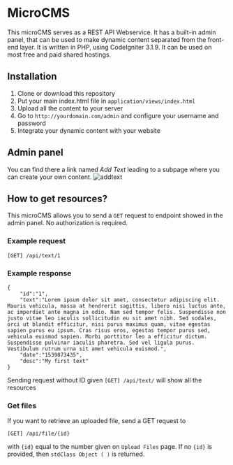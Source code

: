# MicroCMS

This microCMS serves as a REST API Webservice. It has a built-in admin panel, that can be used to make dynamic content separated from the front-end layer. It is written in PHP, using CodeIgniter 3.1.9. It can be used on most free and paid shared hostings.

## Installation
1. Clone or download this repository
2. Put your main index.html file in `application/views/index.html`
3. Upload all the content to your server
4. Go to `http://yourdomain.com/admin` and configure your username and password
5. Integrate your dynamic content with your website


## Admin panel
You can find there a link named *Add Text* leading to a subpage where you can create your own content.
![addtext](https://user-images.githubusercontent.com/38265779/47162423-34884880-d2f4-11e8-969e-56f4c94a62af.png "Image showing adding text")

## How to get resources?
This microCMS allows you to send a `GET` request to endpoint showed in the admin panel. No authorization is required.
### Example request
```
[GET] /api/text/1
```
### Example response
```
{
    "id":"1",
    "text":"Lorem ipsum dolor sit amet, consectetur adipiscing elit. Mauris vehicula, massa at hendrerit sagittis, libero nisi luctus ante, ac imperdiet ante magna in odio. Nam sed tempor felis. Suspendisse non justo vitae leo iaculis sollicitudin eu sit amet nibh. Sed sodales, orci ut blandit efficitur, nisi purus maximus quam, vitae egestas sapien purus eu ipsum. Cras risus eros, egestas tempor purus sed, vehicula euismod sapien. Morbi porttitor leo a efficitur dictum. Suspendisse pulvinar iaculis pharetra. Sed vel ligula purus. Vestibulum rutrum urna sit amet vehicula euismod.",
    "date":"1539873435",
    "desc":"My first text"
}
```
Sending request without ID given `[GET] /api/text/` will show all the resources

### Get files
If you want to retrieve an uploaded file, send a GET request to 
```
[GET] /api/file/{id}
``` 
with `{id}` equal to the number given on `Upload Files` page. 
If no `{id}` is provided, then `stdClass Object ( )` is returned.
